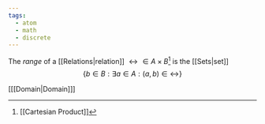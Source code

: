 ```yaml
---
tags:
  - atom
  - math
  - discrete
---
```

The *range* of a [[Relations|relation]] $\rel \in A \times B$[^1] is the [[Sets|set]]
$$ \left\{ b \in B : \exists a \in A: (a,b) \in \rel \right\} $$

\[[[Domain|Domain]]\]

[^1]: [[Cartesian Product]]
